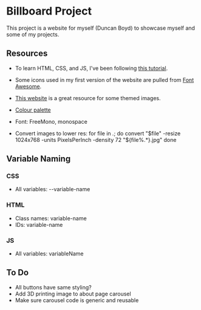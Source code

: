 # Billboard Project

This project is a website for myself (Duncan Boyd) to showcase myself and some of my projects.

## Resources

- To learn HTML, CSS, and JS, I've been following [this tutorial](https://www.youtube.com/watch?v=yZnmEwzHfZw).

- Some icons used in my first version of the website are pulled from [Font Awesome](fontawesome.com).

- [This website](https://undraw.co) is a great resource for some themed images.

- [Colour palette](https://colorhunt.co/palette/f4f9f9ccf2f4a4ebf3aaaaaa)

- Font: FreeMono, monospace

- Convert images to lower res: 
for file in *.*; do
  convert "$file" -resize 1024x768 -units PixelsPerInch -density 72 "${file%.*}.jpg"
done

## Variable Naming

### CSS

- All variables: --variable-name

### HTML

- Class names: variable-name
- IDs: variable-name

### JS

- All variables: variableName

## To Do

- All buttons have same styling?
- Add 3D printing image to about page carousel
- Make sure carousel code is generic and reusable



